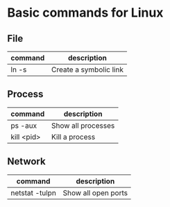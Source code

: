 # Basic commands for Linux

## File
|command|description|
|-------|-----------|
|ln -s <source> <target>|Create a symbolic link|

## Process
|command|description|
|-------|-----------|
|ps -aux|Show all processes|
|kill \<pid\>|Kill a process|

## Network
|command|description|
|-------|-----------|
|netstat -tulpn|Show all open ports|
